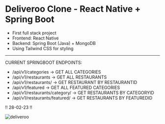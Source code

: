 # Deliveroo Clone - React Native + Spring Boot

- First full stack project
- Frontend: React Native
- Backend: Spring Boot (Java) + MongoDB
- Using Tailwind CSS for styling

---------------

CURRENT SPRINGBOOT ENDPOINTS:

- /api/v1/categories  ->  GET ALL CATEGORIES
- /api/v1/restaurants  ->  GET ALL RESTAURANTS
- /api/v1/restaurants/<restaurantID> -> GET RESTAURANT BY RESTAURANTID
- /api/v1/featured  ->  GET ALL FEATURED CATEGORIES
- /api/v1/restaurants/category/<categoryID>  ->  GET RESTAURANTS BY CATEGORYID
- /api/v1/restaurants/featured/<featuredID> -> GET RESTAURANTS BY FEATUREDID


!! 28-02-23 !!

![deliveroo](https://user-images.githubusercontent.com/120139042/221728919-08af0005-f83b-41db-8c41-5121dd00dab1.png)
